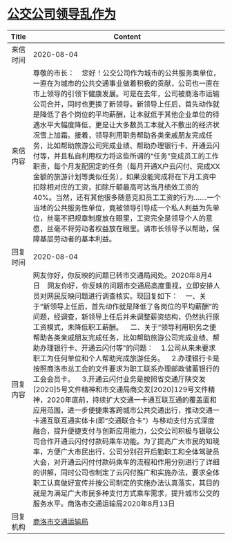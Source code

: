 # <a href="http://www.shangluo.gov.cn/zmhd/ldxxxx.jsp?urltype=leadermail.LeaderMailContentUrl&wbtreeid=1112&leadermailid=6275">公交公司领导乱作为</a>
|Title|Content|
|:---:|---|
|来信时间|2020-08-04|
|来信内容|尊敬的市长：    您好！公交公司作为城市的公共服务类单位，一直在为城市的公共交通事业做着积极的贡献，公司也一直在市上领导的引领下健康发展。可是在去年，公司被商洛市运输公司合并，同时也更换了新领导。新领导上任后，首先动作就是降低了各个岗位的平均薪酬，让本就低于其他企业单位的待遇水平大幅度降低，更是让大多数员工本就入不敷出的经济状况雪上加霜。接着，领导利用职务帮助各类亲戚朋友完成任务，比如帮助旅游公司完成业绩、帮助办理银行卡、开通云闪付等，并且私自利用权力将这些所谓的“任务”变成员工的工作职责，每个月发配固定的任务（每月开通X户云闪付、完成XX金额的旅游计划等类似任务），如果没能完成将在下月工资中扣除相对应的工资，扣除斤额最高可达当月绩效工资的40%。当然，还有其他很多随意克扣员工工资的行为.......一个当地的公共服务性单位，竟被领导引导成一个私人利益为先单位，丝毫不把规章制度放在眼里，工资完全是领导个人的意愿，丝毫不将劳动者权益放在眼里。请市长领导予以帮助，保障基层劳动者的基本利益。|
|回复时间|2020-08-04|
|回复内容|网友你好，你反映的问题已转市交通局阅处。2020年8月4日    网友你好，你反映的问题市交通局高度重视，立即安排人员对网民反映问题进行调查核实。现回复如下：    一、关于“新领导上任后，首先动作就是降低了各岗位的平均薪酬”的问题，经调查，新领导上任后并未调整薪资结构，仍然执行原工资模式，未降低职工薪酬。    二、关于“领导利用职务之便帮助各类亲戚朋友完成任务，比如帮助旅游公司完成业绩、帮助办理银行卡、开通云闪付等”的问题：    1.公司从来未要求职工为任何单位和个人帮助完成旅游任务。    2.办理银行卡是按照商洛市总工会的文件要求为职工联系办理邮政储蓄银行的工会会员卡。    3.开通云闪付业务是按照省交通厅陕交发[2020]5号文件精神和市交通局商交发[2020]129号文件精神，2020年底前，持续扩大交通一卡通互联互通的覆盖面和应用范围，进一步便捷乘客跨城市公共交通出行，推动交通一卡通互联互通实体卡(即“交通联合卡”）与移动支付方式深度融合，提升便捷支付与创新应用能力，公交公司积极与银联公司合作开通云闪付付款码乘车功能。为了提高广大市民的知晓率，方便广大市民出行，公司分别召开后勤职工和全体驾驶员大会，对开通云闪付付款码乘车的流程和作用分别进行了详细的讲解，同时公司也制定了云闪付推广和实施办法，要求全体职工认真做好宣传并按公司制定的实施办法认真落实，其目的就是为满足广大市民多种支付方式乘车需求，提升城市公交的服务水平。商洛市交通运输局2020年8月13日|
|回复机构|<a href="../../categories/agencies/商洛市交通运输局.md">商洛市交通运输局</a>|